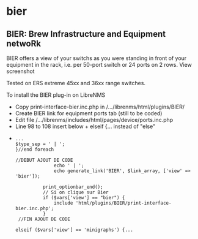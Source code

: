 # bier
BIER: Brew Infrastructure and Equipment netwoRk
-----------------------------------------
BIER offers a view of your switchs as you were standing in front of your equipment in the rack, i.e. per 50-port switch or 24 ports on 2 rows.
View screenshot 

Tested on ERS extreme 45xx and 36xx range switches.

To install the BIER plug-in on LibreNMS
- Copy print-interface-bier.inc.php in /.../librenms/html/plugins/BIER/
- Create BIER link for equipment ports tab (still to be coded)
- Edit file /.../librenms/includes/html/pages/device/ports.inc.php
- Line 98 to 108 insert below + elseif {... instead of "else"
-     ...
      $type_sep = ' | ';
      }//end foreach
  
      //DEBUT AJOUT DE CODE
                    echo ' | ';
                    echo generate_link('BIER', $link_array, ['view' => 'bier']);

                print_optionbar_end();
                // Si on clique sur Bier
                if ($vars['view'] == "bier") {
                    include 'html/plugins/BIER/print-interface-bier.inc.php';
                }
       //FIN AJOUT DE CODE
  
      elseif ($vars['view'] == 'minigraphs') {...
